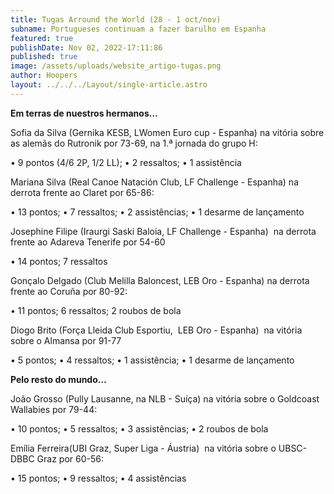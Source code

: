 ```yaml
---
title: Tugas Arround the World (28 - 1 oct/nov)
subname: Portugueses continuam a fazer barulho em Espanha
featured: true
publishDate: Nov 02, 2022-17:11:86
published: true
image: /assets/uploads/website_artigo-tugas.png
author: Hoopers
layout: ../../../Layout/single-article.astro
---
```

<!--StartFragment-->

**Em terras de nuestros hermanos…**



Sofia da Silva (Gernika KESB, LWomen Euro cup - Espanha) na vitória sobre as alemãs do Rutronik por 73-69, na 1.ª jornada do grupo H:



• 9 pontos (4/6 2P, 1/2 LL); • 2 ressaltos; • 1 assistência



Mariana Silva (Real Canoe Natación Club, LF Challenge - Espanha) na derrota frente ao Claret por 65-86: 

• 13 pontos; • 7 ressaltos; • 2 assistências; • 1 desarme de lançamento



Josephine Filipe (Iraurgi Saski Baloia, LF Challenge - Espanha)  na derrota frente ao Adareva Tenerife por 54-60 

• 14 pontos; 7 ressaltos



Gonçalo Delgado (Club Melilla Baloncest, LEB Oro - Espanha) na derrota frente ao Coruña por 80-92: 

• 11 pontos; 6 ressaltos; 2 roubos de bola



Diogo Brito (Força Lleida Club Esportiu,  LEB Oro - Espanha)  na vitória sobre o Almansa por 91-77 

• 5 pontos; • 4 ressaltos; • 1 assistência; • 1 desarme de lançamento



**Pelo resto do mundo…**



João Grosso (Pully Lausanne, na NLB - Suíça) na vitória sobre o Goldcoast Wallabies por 79-44:

• 10 pontos; • 5 ressaltos; • 3 assistências; • 2 roubos de bola



Emília Ferreira(UBI Graz, Super Liga - Áustria)  na vitória sobre o UBSC-DBBC Graz por 60-56:

• 15 pontos; • 9 ressaltos; • 4 assistências



<!--EndFragment-->